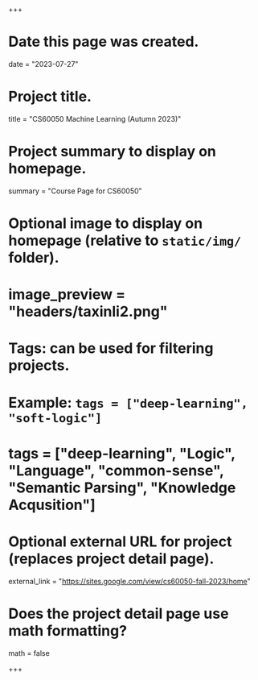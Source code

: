 +++
# Date this page was created.
date = "2023-07-27"

# Project title.
title = "CS60050 Machine Learning (Autumn 2023)"

# Project summary to display on homepage.
summary = "Course Page for CS60050"

# Optional image to display on homepage (relative to `static/img/` folder).
# image_preview = "headers/taxinli2.png"

# Tags: can be used for filtering projects.
# Example: `tags = ["deep-learning", "soft-logic"]`
# tags = ["deep-learning", "Logic", "Language", "common-sense", "Semantic Parsing", "Knowledge Acqusition"]

# Optional external URL for project (replaces project detail page).
external_link = "https://sites.google.com/view/cs60050-fall-2023/home"

# Does the project detail page use math formatting?
math = false

+++ 

